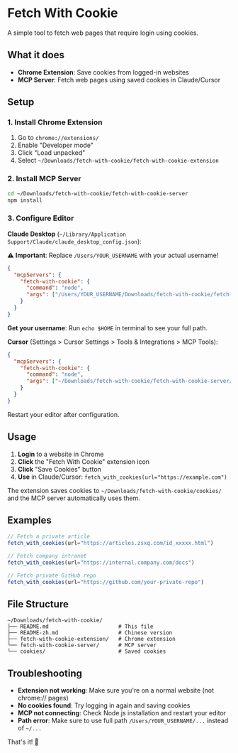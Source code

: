 # Fetch With Cookie

A simple tool to fetch web pages that require login using cookies.

## What it does

- **Chrome Extension**: Save cookies from logged-in websites
- **MCP Server**: Fetch web pages using saved cookies in Claude/Cursor

## Setup

### 1. Install Chrome Extension

1. Go to `chrome://extensions/`
2. Enable "Developer mode"
3. Click "Load unpacked"
4. Select `~/Downloads/fetch-with-cookie/fetch-with-cookie-extension`

### 2. Install MCP Server

```bash
cd ~/Downloads/fetch-with-cookie/fetch-with-cookie-server
npm install
```

### 3. Configure Editor

**Claude Desktop** (`~/Library/Application Support/Claude/claude_desktop_config.json`):

⚠️ **Important**: Replace `/Users/YOUR_USERNAME` with your actual username!

```json
{
  "mcpServers": {
    "fetch-with-cookie": {
      "command": "node",
      "args": ["/Users/YOUR_USERNAME/Downloads/fetch-with-cookie/fetch-with-cookie-server/server.js"]
    }
  }
}
```

**Get your username**: Run `echo $HOME` in terminal to see your full path.

**Cursor** (Settings > Cursor Settings > Tools & Integrations > MCP Tools):
```json
{
  "mcpServers": {
    "fetch-with-cookie": {
      "command": "node",
      "args": ["~/Downloads/fetch-with-cookie/fetch-with-cookie-server/server.js"]
    }
  }
}
```

Restart your editor after configuration.

## Usage

1. **Login** to a website in Chrome
2. **Click** the "Fetch With Cookie" extension icon
3. **Click** "Save Cookies" button
4. **Use** in Claude/Cursor: `fetch_with_cookies(url="https://example.com")`

The extension saves cookies to `~/Downloads/fetch-with-cookie/cookies/` and the MCP server automatically uses them.

## Examples

```javascript
// Fetch a private article
fetch_with_cookies(url="https://articles.zsxq.com/id_xxxxx.html")

// Fetch company intranet
fetch_with_cookies(url="https://internal.company.com/docs")

// Fetch private GitHub repo
fetch_with_cookies(url="https://github.com/your-private-repo")
```

## File Structure

```
~/Downloads/fetch-with-cookie/
├── README.md                      # This file
├── README-zh.md                   # Chinese version
├── fetch-with-cookie-extension/   # Chrome extension
└── fetch-with-cookie-server/      # MCP server
└── cookies/                       # Saved cookies
```

## Troubleshooting

- **Extension not working**: Make sure you're on a normal website (not chrome:// pages)
- **No cookies found**: Try logging in again and saving cookies
- **MCP not connecting**: Check Node.js installation and restart your editor
- **Path error**: Make sure to use full path `/Users/YOUR_USERNAME/...` instead of `~/...`

That's it! 🍪